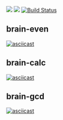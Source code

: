 <a href="https://codeclimate.com/github/makeoverWeb/project-lvl1-s412/maintainability"><img src="https://api.codeclimate.com/v1/badges/4eb0e482969eb4319075/maintainability" /></a>
<a href="https://codeclimate.com/github/makeoverWeb/project-lvl1-s412/test_coverage"><img src="https://api.codeclimate.com/v1/badges/4eb0e482969eb4319075/test_coverage" /></a>
[![Build Status](https://travis-ci.org/makeoverWeb/project-lvl1-s412.svg?branch=master)](https://travis-ci.org/makeoverWeb/project-lvl1-s412)
## brain-evеn
[![asciicast](https://asciinema.org/a/1uFwlgQB2PYsRkRElzjslsZE6.svg)](https://asciinema.org/a/1uFwlgQB2PYsRkRElzjslsZE6)
## brain-calc
[![asciicast](https://asciinema.org/a/ebIcb1YJHXwayFHu3ggoqmR1L.svg)](https://asciinema.org/a/ebIcb1YJHXwayFHu3ggoqmR1L)
## brain-gcd
[![asciicast](https://asciinema.org/a/rq5OJXVcsoSPmzRiIPmU4gIPu.svg)](https://asciinema.org/a/rq5OJXVcsoSPmzRiIPmU4gIPu)
